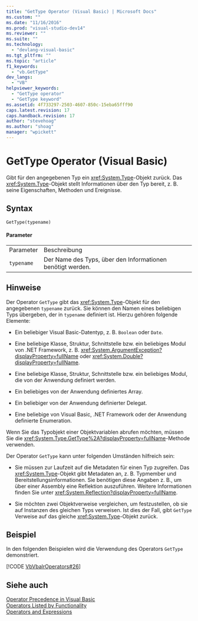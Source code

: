 ```yaml
---
title: "GetType Operator (Visual Basic) | Microsoft Docs"
ms.custom: ""
ms.date: "11/16/2016"
ms.prod: "visual-studio-dev14"
ms.reviewer: ""
ms.suite: ""
ms.technology: 
  - "devlang-visual-basic"
ms.tgt_pltfrm: ""
ms.topic: "article"
f1_keywords: 
  - "vb.GetType"
dev_langs: 
  - "VB"
helpviewer_keywords: 
  - "GetType operator"
  - "GetType keyword"
ms.assetid: 4f733297-2503-4607-850c-15eba65fff90
caps.latest.revision: 17
caps.handback.revision: 17
author: "stevehoag"
ms.author: "shoag"
manager: "wpickett"
---
```

# GetType Operator (Visual Basic)
Gibt für den angegebenen Typ ein <xref:System.Type>\-Objekt zurück.  Das <xref:System.Type>\-Objekt stellt Informationen über den Typ bereit, z. B. seine Eigenschaften, Methoden und Ereignisse.  
  
## Syntax  
  
```  
GetType(typename)  
```  
  
#### Parameter  
  
|||  
|-|-|  
|Parameter|Beschreibung|  
|`typename`|Der Name des Typs, über den Informationen benötigt werden.|  
  
## Hinweise  
 Der Operator `GetType` gibt das <xref:System.Type>\-Objekt für den angegebenen `typename` zurück.  Sie können den Namen eines beliebigen Typs übergeben, der in `typename` definiert ist.  Hierzu gehören folgende Elemente:  
  
-   Ein beliebiger Visual Basic\-Datentyp, z. B. `Boolean` oder `Date`.  
  
-   Eine beliebige Klasse, Struktur, Schnittstelle bzw. ein beliebiges Modul von .NET Framework, z. B. <xref:System.ArgumentException?displayProperty=fullName> oder <xref:System.Double?displayProperty=fullName>.  
  
-   Eine beliebige Klasse, Struktur, Schnittstelle bzw. ein beliebiges Modul, die von der Anwendung definiert werden.  
  
-   Ein beliebiges von der Anwendung definiertes Array.  
  
-   Ein beliebiger von der Anwendung definierter Delegat.  
  
-   Eine beliebige von Visual Basic, .NET Framework oder der Anwendung definierte Enumeration.  
  
 Wenn Sie das Typobjekt einer Objektvariablen abrufen möchten, müssen Sie die <xref:System.Type.GetType%2A?displayProperty=fullName>\-Methode verwenden.  
  
 Der Operator `GetType` kann unter folgenden Umständen hilfreich sein:  
  
-   Sie müssen zur Laufzeit auf die Metadaten für einen Typ zugreifen.  Das <xref:System.Type>\-Objekt gibt Metadaten an, z. B. Typmember und Bereitstellungsinformationen.  Sie benötigen diese Angaben z. B., um über einer Assembly eine Reflektion auszuführen.  Weitere Informationen finden Sie unter <xref:System.Reflection?displayProperty=fullName>.  
  
-   Sie möchten zwei Objektverweise vergleichen, um festzustellen, ob sie auf Instanzen des gleichen Typs verweisen.  Ist dies der Fall, gibt `GetType` Verweise auf das gleiche <xref:System.Type>\-Objekt zurück.  
  
## Beispiel  
 In den folgenden Beispielen wird die Verwendung des Operators `GetType` demonstriert.  
  
 [!CODE [VbVbalrOperators#26](../CodeSnippet/VS_Snippets_VBCSharp/VbVbalrOperators#26)]  
  
## Siehe auch  
 [Operator Precedence in Visual Basic](../../../visual-basic/language-reference/operators/operator-precedence.md)   
 [Operators Listed by Functionality](../../../visual-basic/language-reference/operators/operators-listed-by-functionality.md)   
 [Operators and Expressions](../../../visual-basic/programming-guide/language-features/operators-and-expressions/index.md)